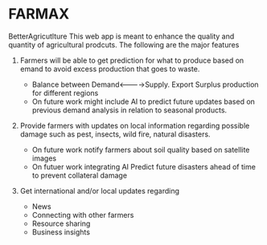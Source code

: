 # FARMAX
BetterAgricutlture
This web app is meant to enhance the quality and quantity of agricultural prodcuts. The following are the major features 

1. Farmers will be able to get prediction for what to produce based on emand to avoid excess production that goes to waste.
      * Balance between Demand<---->Supply. Export Surplus production for different regions
      * On future work might include AI to predict future updates based on previous demand analysis in relation to seasonal products.
      
2. Provide farmers with updates on local  information regarding possible damage such as pest, insects, wild fire, natural disasters.
      * On future work notify farmers about soil quality based on satellite images 
      * On futuer work integrating AI Predict future disasters ahead of time to prevent collateral damage
 
3. Get international and/or local updates regarding
      * News
      * Connecting with other farmers
      * Resource sharing 
      * Business insights
